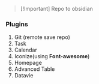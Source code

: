 > [!Important] Repo to obsidian
### Plugins
1. Git (remote save repo)
2. Task
3. Calendar
4. Iconize(using **Font-awesome**)
5. Homepage
6. Advanced Table
7. Datavie



